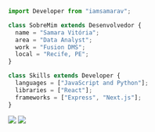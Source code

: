```js
import Developer from "iamsamarav";

class SobreMim extends Desenvolvedor {
  name = "Samara Vitória";
  area = "Data Analyst";
  work = "Fusion DMS";
  local = "Recife, PE";
}

class Skills extends Developer {
  languages = ["JavaScript and Python"];
  libraries = ["React"];
  frameworks = ["Express", "Next.js"];
}
```

<p align="left">
  <a href="#" alt="Gmail">
  <img src="https://img.shields.io/badge/-Gmail-FF0000?style=flat-square&labelColor=FF0000&logo=gmail&logoColor=white&link=LINK-DO-SEU-GMAIL" /></a>

  <a href="#" alt="LinkedIn">
  <img src="https://img.shields.io/badge/-Linkedin-0e76a8?style=flat-square&logo=Linkedin&logoColor=white&link=LINK-DO-SEU-LINKEDIN" /></a>

</p>
